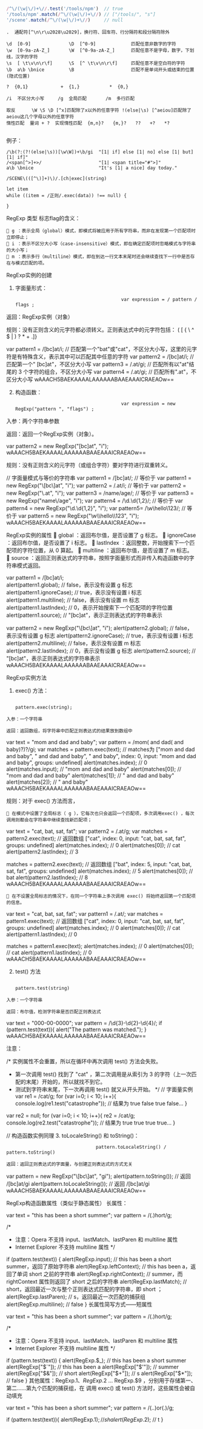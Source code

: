 
```js
/^\/(\w|\/)+\//.test('/tools/npm')  // true
'/tools/npm'.match(/^\/(\w|\/)+\//) // ["/tools/", "s"]
'/scene'.match(/^\/(\w|\/)+\//)     // null
```




```table
.  通配符[^\n\r\u2028\u2029]，换行符、回车符、行分隔符和段分隔符除外

\d  [0-9]              \D  [^0-9]             匹配任意非数字的字符
\w  [0-9a-zA-Z_]       \W  [^0-9a-zA-Z_]      匹配任意不是字母，数字，下划线，汉字的字符
\s  [ \t\v\n\r\f]      \S  [^ \t\v\n\r\f]     匹配任意不是空白符的字符
\b  a\b \bnice         \B                     匹配不是单词开头或结束的位置(隐式位置) 

?  {0,1}            +  {1,}           *  {0,}

/i  不区分大小写     /g  全局匹配       /m  多行匹配  

取反      \W \S \D [^x]匹配除了x以外的任意字符 !(else|\s) [^aeiou]匹配除了aeiou这几个字母以外的任意字符 
惰性匹配  量词 + ?  实现惰性匹配  {m,n}?　　{m,}?　　??　　+?　　*?


```
例子：
```
/\b(?:(?!(else|\s))[\w\W])+\b/gi  "[1| if] else [1| no] else [1| but] [1| if]" 
/<span[^>]+>/                     "[1| <span title="#">]"
a\b \bnice                        "It's [1| a nice] day today."   
```

```
/SCENE\(([^\)]+)\)/.[ch|exec](string) 

let item
while ((item = /正则/.exec(data)) !== null) {
  
}
```

RegExp 类型
标志flag的含义：

     g ：表示全局（global）模式，即模式将被应用于所有字符串，而非在发现第一个匹配项时立即停止；
     i ：表示不区分大小写（case-insensitive）模式，即在确定匹配项时忽略模式与字符串的大小写；
     m ：表示多行（multiline）模式，即在到达一行文本末尾时还会继续查找下一行中是否存在与模式匹配的项。

 

RegExp实例的创建
   1. 字面量形式：

                                                 var expression = / pattern / flags ;

   返回：RegExp实例（对象）

   规则：没有正则含义的元字符都必须转义。正则表达式中的元字符包括： ( [ { \ ^ $ | ) ? * + .]}

var pattern1 = /[bc]at/i;       // 匹配第一个"bat"或"cat"，不区分大小写，这里的元字符是有特殊含义，表示其中可以匹配其中任意的字符
var pattern2 = /\[bc\]at/i;     // 匹配第一个" [bc]at"，不区分大小写
var pattern3 = /.at/gi;         // 匹配所有以"at"结尾的 3 个字符的组合，不区分大小写
var pattern4 = /\.at/gi;        // 匹配所有".at"，不区分大小写
wAAACH5BAEKAAAALAAAAAABAAEAAAICRAEAOw==

   2. 构造函数：

                                                 var expression = new RegExp("pattern ", "flags") ;

   入参：两个字符串参数

   返回：返回一个RegExp实例（对象）。

var pattern2 = new RegExp("[bc]at", "i");
wAAACH5BAEKAAAALAAAAAABAAEAAAICRAEAOw==

   规则：没有正则含义的元字符（或组合字符）要对字符进行双重转义。

// 字面量模式与等价的字符串
var pattern1 = /\[bc\]at/;         // 等价于 var pattern1 = new RegExp("\\[bc\\]at", "i");
var pattern2 = /\.at/i;            // 等价于 var pattern2 = new RegExp("\\.at", "i");
var pattern3 = /name\/age/;        // 等价于 var pattern3 = new RegExp("name\\/age", "i");
var pattern4 = /\d.\d{1,2}/;       // 等价于 var pattern4 = new RegExp("\\d.\\d{1,2}", "i");
var pattern5= /\w\\hello\\123/;    // 等价于 var pattern5 = new RegExp("\\w\\\\hello\\\\123", "i");
wAAACH5BAEKAAAALAAAAAABAAEAAAICRAEAOw==

 RegExp实例的属性
    global ：返回布尔值，是否设置了 g 标志。
    ignoreCase ：返回布尔值，是否设置了 i 标志。
    lastIndex ：返回整数，开始搜索下一个匹配项的字符位置，从 0 算起。
    multiline ：返回布尔值，是否设置了 m 标志。
    source ：返回正则表达式的字符串，按照字面量形式而非传入构造函数中的字符串模式返回。

var pattern1 = /\[bc\]at/i;        
alert(pattern1.global);            // false，表示没有设置 g 标志
alert(pattern1.ignoreCase);        // true，表示没有设置 i 标志
alert(pattern1.multiline);         // false，表示没有设置 m 标志
alert(pattern1.lastIndex);         // 0，表示开始搜索下一个匹配项的字符位置
alert(pattern1.source);            // "\[bc\]at"，表示正则表达式的字符串表示
 
var pattern2 = new RegExp("\\[bc\\]at", "i");
alert(pattern2.global);            // false，表示没有设置 g 标志
alert(pattern2.ignoreCase);        // true，表示没有设置 i 标志
alert(pattern2.multiline);         // false，表示没有设置 m 标志
alert(pattern2.lastIndex);         // 0，表示没有设置 g 标志
alert(pattern2.source);            // "\[bc\]at"，表示正则表达式的字符串表示
wAAACH5BAEKAAAALAAAAAABAAEAAAICRAEAOw==

 RegExp实例方法
   1. exec() 方法：

                                                            pattern.exec(string);  

    入参：一个字符串

    返回：返回数组，将字符串中匹配正则表达式的结果放到数组中

var text = "mom and dad and baby";
var pattern = /mom( and dad( and baby)?)?/gi;
var matches = pattern.exec(text);    // matches为 ["mom and dad and baby", " and dad and baby", " and baby", index: 0, input: "mom and dad and baby", groups: undefined]
alert(matches.index);                // 0
alert(matches.input);                // "mom and dad and baby"
alert(matches[0]);                   // "mom and dad and baby"
alert(matches[1]);                   // " and dad and baby"
alert(matches[2]);                   // " and baby"
wAAACH5BAEKAAAALAAAAAABAAEAAAICRAEAOw==

   规则：对于 exec() 方法而言，

     在模式中设置了全局标志（ g ），它每次也只会返回一个匹配项，多次调用exec() ，每次调用则都会在字符串中继续查找新匹配项；

var text = "cat, bat, sat, fat";
var pattern2 = /.at/g;
var matches = pattern2.exec(text);   // 返回数组 ["cat", index: 0, input: "cat, bat, sat, fat", groups: undefined]
alert(matches.index);                // 0
alert(matches[0]);                   // cat
alert(pattern2.lastIndex);           // 3
 
matches = pattern2.exec(text);       // 返回数组 ["bat", index: 5, input: "cat, bat, sat, fat", groups: undefined]
alert(matches.index);                // 5
alert(matches[0]);                   // bat
alert(pattern2.lastIndex);           // 8
wAAACH5BAEKAAAALAAAAAABAAEAAAICRAEAOw==

     在不设置全局标志的情况下，在同一个字符串上多次调用 exec() 将始终返回第一个匹配项的信息。

var text = "cat, bat, sat, fat";
var pattern1 = /.at/;
var matches = pattern1.exec(text);    // 返回数组 ["cat", index: 0, input: "cat, bat, sat, fat", groups: undefined] 
alert(matches.index);                 // 0
alert(matches[0]);                    // cat
alert(pattern1.lastIndex);            // 0
 
matches = pattern1.exec(text);
alert(matches.index);                 // 0
alert(matches[0]);                    // cat
alert(pattern1.lastIndex);            // 0
wAAACH5BAEKAAAALAAAAAABAAEAAAICRAEAOw==

   2. test() 方法

                                                             pattern.test(string)

    入参：一个字符串

    返回：布尔值，检测字符串是否匹配正则表达式

var text = "000-00-0000";
var pattern = /\d{3}-\d{2}-\d{4}/;
if (pattern.test(text)){
    alert("The pattern was matched.");
}
wAAACH5BAEKAAAALAAAAAABAAEAAAICRAEAOw==

  注意：

/* 实例属性不会重置，所以在循环中再次调用 test() 方法会失败。
 * 第一次调用 test() 找到了 "cat" ，第二次调用是从索引为 3 的字符（上一次匹配的末尾）开始的，所以就找不到它。
 * 测试到字符串末尾，下一次再调用 test() 就又从开头开始。
 */ 
// 字面量实例
var re1 = /cat/g;
for (var i=0; i < 10; i++){
    console.log(re1.test("catastrophe"));  // 结果为 true false true false...
}
 
var re2 = null;
for (var i=0; i < 10; i++){
    re2 = /cat/g;
    console.log(re2.test("catastrophe"));  // 结果为 true true true true...
}
 
// 构造函数实例同理
 3.  toLocaleString() 和 toString()：

                                     pattern.toLocaleString() / pattern.toString()

    返回：返回正则表达式的字面量，与创建正则表达式的方式无关

var pattern = new RegExp("\\[bc\\]at", "gi");
alert(pattern.toString());                 // 返回 /\[bc\]at/gi
alert(pattern.toLocaleString());           // 返回 /\[bc\]at/gi
wAAACH5BAEKAAAALAAAAAABAAEAAAICRAEAOw==

 RegExp构造函数属性（类似于静态属性）
长属性：

var text = "this has been a short summer";
var pattern = /(.)hort/g;
 
/*
* 注意：Opera 不支持 input、lastMatch、lastParen 和 multiline 属性
* Internet Explorer 不支持 multiline 属性
*/
 
if (pattern.test(text)) {
    alert(RegExp.input);             // this has been a short summer，返回了原始字符串
    alert(RegExp.leftContext);       // this has been a，返回了单词 short 之前的字符串
    alert(RegExp.rightContext);      // summer，而 rightContext 属性则返回了 short
之后的字符串
    alert(RegExp.lastMatch);         // short，返回最近一次与整个正则表达式匹配的字符串，即 short ；
    alert(RegExp.lastParen);         // s，返回最近一次匹配的捕获组
    alert(RegExp.multiline);         // false
}
长属性简写方式——短属性

var text = "this has been a short summer";
var pattern = /(.)hort/g;
 
/*
* 注意：Opera 不支持 input、lastMatch、lastParen 和 multiline 属性
* Internet Explorer 不支持 multiline 属性
*/
 
if (pattern.test(text)) {
    alert(RegExp.$_);             // this has been a short summer
    alert(RegExp["$`"]);          // this has been a
    alert(RegExp["$'"]);          // summer
    alert(RegExp["$&"]);          // short
    alert(RegExp["$+"]);          // s
    alert(RegExp["$*"]);          // false
}
其他属性：RegExp.$1 、 RegExp.$2 … RegExp.$9 ，分别用于存储第一、第二……第九个匹配的捕获组，在
调用 exec() 或 test() 方法时，这些属性会被自动填充

var text = "this has been a short summer";
var pattern = /(..)or(.)/g;
 
if (pattern.test(text)){
    alert(RegExp.$1);           // sh
    alert(RegExp.$2);           // t
}
 